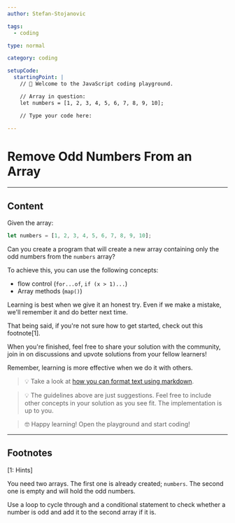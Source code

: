 ```yaml
---
author: Stefan-Stojanovic

tags:
  - coding

type: normal

category: coding

setupCode:
  startingPoint: |
    // 👋 Welcome to the JavaScript coding playground.

    // Array in question:
    let numbers = [1, 2, 3, 4, 5, 6, 7, 8, 9, 10];

    // Type your code here:
    
---
```


# Remove Odd Numbers From an Array

---

## Content

Given the array:
```javascript
let numbers = [1, 2, 3, 4, 5, 6, 7, 8, 9, 10];
```

Can you create a program that will create a new array containing only the odd numbers from the `numbers` array?

To achieve this, you can use the following concepts:
- flow control (`for...of`, `if (x > 1)...`)
- Array methods (`map()`)

Learning is best when we give it an honest try. Even if we make a mistake, we'll remember it and do better next time.

That being said, if you're not sure how to get started, check out this footnote[1]. 

When you're finished, feel free to share your solution with the community, join in on discussions and upvote solutions from your fellow learners!

Remember, learning is more effective when we do it with others.

> 💡 Take a look at [how you can format text using markdown](https://www.enki.com/glossary/general/markdown-formatting).

> 💡 The guidelines above are just suggestions. Feel free to include other concepts in your solution as you see fit. The implementation is up to you.

> 🤓 Happy learning! Open the playground and start coding!


---

## Footnotes

[1: Hints]

You need two arrays. The first one is already created; `numbers`. The second one is empty and will hold the odd numbers.

Use a loop to cycle through and a conditional statement to check whether a number is odd and add it to the second array if it is.
